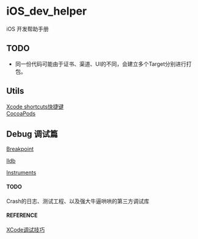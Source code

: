 # iOS_dev_helper
iOS 开发帮助手册

## TODO
- 同一份代码可能由于证书、渠道、UI的不同，会建立多个Target分别进行打包。  

## Utils
[Xcode shortcuts快捷键](contents/xcode_shortcuts.md)  
[CocoaPods](contents/cocoapods.md)  

## Debug 调试篇
[Breakpoint](contents/debug_breakpoint.md)

[lldb](contents/debug_lldb.md)

[Instruments](contents/debug_instruments.md)

#### TODO
Crash的日志、测试工程、以及强大牛逼哄哄的第三方调试库
#### REFERENCE
[XCode调试技巧](https://segmentfault.com/a/1190000002941622)
